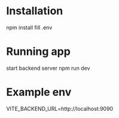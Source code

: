 # Installation

npm install
fill .env

# Running app

start backend server
npm run dev

# Example env

VITE_BACKEND_URL=http://localhost:9090